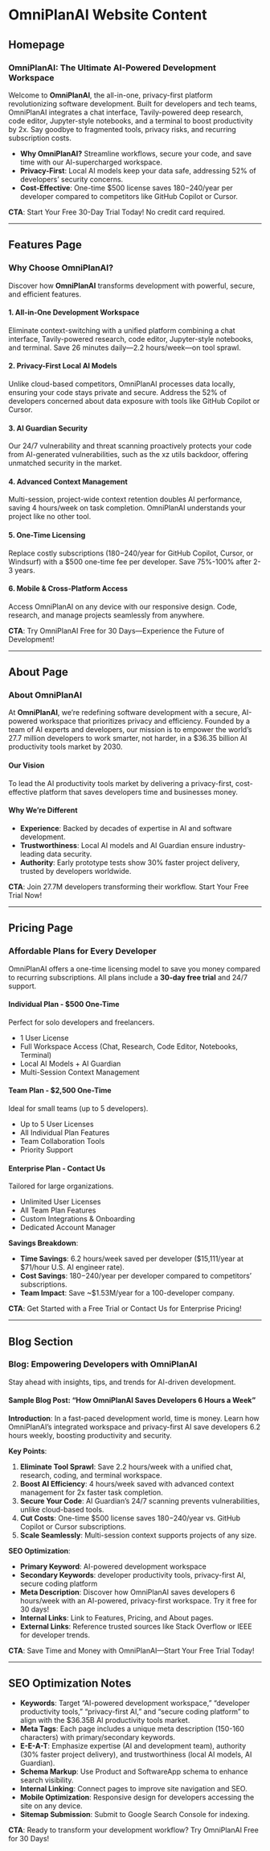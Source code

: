 # OmniPlanAI Website Content

## Homepage

### OmniPlanAI: The Ultimate AI-Powered Development Workspace
Welcome to **OmniPlanAI**, the all-in-one, privacy-first platform revolutionizing software development. Built for developers and tech teams, OmniPlanAI integrates a chat interface, Tavily-powered deep research, code editor, Jupyter-style notebooks, and a terminal to boost productivity by 2x. Say goodbye to fragmented tools, privacy risks, and recurring subscription costs.

- **Why OmniPlanAI?** Streamline workflows, secure your code, and save time with our AI-supercharged workspace.
- **Privacy-First**: Local AI models keep your data safe, addressing 52% of developers’ security concerns.
- **Cost-Effective**: One-time $500 license saves $180-$240/year per developer compared to competitors like GitHub Copilot or Cursor.

**CTA**: Start Your Free 30-Day Trial Today! No credit card required.

---

## Features Page

### Why Choose OmniPlanAI?
Discover how **OmniPlanAI** transforms development with powerful, secure, and efficient features.

#### 1. All-in-One Development Workspace
Eliminate context-switching with a unified platform combining a chat interface, Tavily-powered research, code editor, Jupyter-style notebooks, and terminal. Save 26 minutes daily—2.2 hours/week—on tool sprawl.

#### 2. Privacy-First Local AI Models
Unlike cloud-based competitors, OmniPlanAI processes data locally, ensuring your code stays private and secure. Address the 52% of developers concerned about data exposure with tools like GitHub Copilot or Cursor.

#### 3. AI Guardian Security
Our 24/7 vulnerability and threat scanning proactively protects your code from AI-generated vulnerabilities, such as the xz utils backdoor, offering unmatched security in the market.

#### 4. Advanced Context Management
Multi-session, project-wide context retention doubles AI performance, saving 4 hours/week on task completion. OmniPlanAI understands your project like no other tool.

#### 5. One-Time Licensing
Replace costly subscriptions ($180-$240/year for GitHub Copilot, Cursor, or Windsurf) with a $500 one-time fee per developer. Save 75%-100% after 2-3 years.

#### 6. Mobile & Cross-Platform Access
Access OmniPlanAI on any device with our responsive design. Code, research, and manage projects seamlessly from anywhere.

**CTA**: Try OmniPlanAI Free for 30 Days—Experience the Future of Development!

---

## About Page

### About OmniPlanAI
At **OmniPlanAI**, we’re redefining software development with a secure, AI-powered workspace that prioritizes privacy and efficiency. Founded by a team of AI experts and developers, our mission is to empower the world’s 27.7 million developers to work smarter, not harder, in a $36.35 billion AI productivity tools market by 2030.

#### Our Vision
To lead the AI productivity tools market by delivering a privacy-first, cost-effective platform that saves developers time and businesses money.

#### Why We’re Different
- **Experience**: Backed by decades of expertise in AI and software development.
- **Trustworthiness**: Local AI models and AI Guardian ensure industry-leading data security.
- **Authority**: Early prototype tests show 30% faster project delivery, trusted by developers worldwide.

**CTA**: Join 27.7M developers transforming their workflow. Start Your Free Trial Now!

---

## Pricing Page

### Affordable Plans for Every Developer
OmniPlanAI offers a one-time licensing model to save you money compared to recurring subscriptions. All plans include a **30-day free trial** and 24/7 support.

#### Individual Plan - $500 One-Time
Perfect for solo developers and freelancers.
- 1 User License
- Full Workspace Access (Chat, Research, Code Editor, Notebooks, Terminal)
- Local AI Models + AI Guardian
- Multi-Session Context Management

#### Team Plan - $2,500 One-Time
Ideal for small teams (up to 5 developers).
- Up to 5 User Licenses
- All Individual Plan Features
- Team Collaboration Tools
- Priority Support

#### Enterprise Plan - Contact Us
Tailored for large organizations.
- Unlimited User Licenses
- All Team Plan Features
- Custom Integrations & Onboarding
- Dedicated Account Manager

**Savings Breakdown**:
- **Time Savings**: 6.2 hours/week saved per developer ($15,111/year at $71/hour U.S. AI engineer rate).
- **Cost Savings**: $180-$240/year per developer compared to competitors’ subscriptions.
- **Team Impact**: Save ~$1.53M/year for a 100-developer company.

**CTA**: Get Started with a Free Trial or Contact Us for Enterprise Pricing!

---

## Blog Section

### Blog: Empowering Developers with OmniPlanAI
Stay ahead with insights, tips, and trends for AI-driven development.

#### Sample Blog Post: “How OmniPlanAI Saves Developers 6 Hours a Week”
**Introduction**: In a fast-paced development world, time is money. Learn how OmniPlanAI’s integrated workspace and privacy-first AI save developers 6.2 hours weekly, boosting productivity and security.

**Key Points**:
1. **Eliminate Tool Sprawl**: Save 2.2 hours/week with a unified chat, research, coding, and terminal workspace.
2. **Boost AI Efficiency**: 4 hours/week saved with advanced context management for 2x faster task completion.
3. **Secure Your Code**: AI Guardian’s 24/7 scanning prevents vulnerabilities, unlike cloud-based tools.
4. **Cut Costs**: One-time $500 license saves $180-$240/year vs. GitHub Copilot or Cursor subscriptions.
5. **Scale Seamlessly**: Multi-session context supports projects of any size.

**SEO Optimization**:
- **Primary Keyword**: AI-powered development workspace
- **Secondary Keywords**: developer productivity tools, privacy-first AI, secure coding platform
- **Meta Description**: Discover how OmniPlanAI saves developers 6 hours/week with an AI-powered, privacy-first workspace. Try it free for 30 days!
- **Internal Links**: Link to Features, Pricing, and About pages.
- **External Links**: Reference trusted sources like Stack Overflow or IEEE for developer trends.

**CTA**: Save Time and Money with OmniPlanAI—Start Your Free Trial Today!

---

## SEO Optimization Notes
- **Keywords**: Target “AI-powered development workspace,” “developer productivity tools,” “privacy-first AI,” and “secure coding platform” to align with the $36.35B AI productivity tools market.
- **Meta Tags**: Each page includes a unique meta description (150-160 characters) with primary/secondary keywords.
- **E-E-A-T**: Emphasize expertise (AI and development team), authority (30% faster project delivery), and trustworthiness (local AI models, AI Guardian).
- **Schema Markup**: Use Product and SoftwareApp schema to enhance search visibility.
- **Internal Linking**: Connect pages to improve site navigation and SEO.
- **Mobile Optimization**: Responsive design for developers accessing the site on any device.
- **Sitemap Submission**: Submit to Google Search Console for indexing.

**CTA**: Ready to transform your development workflow? Try OmniPlanAI Free for 30 Days!
